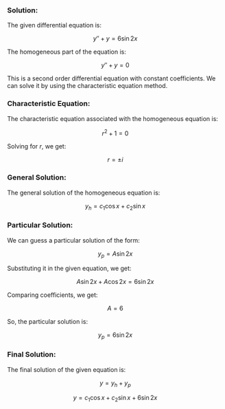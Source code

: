 

### **Solution:**

The given differential equation is:

$$y''+y=6\sin 2x$$

The homogeneous part of the equation is:

$$y''+y=0$$

This is a second order differential equation with constant coefficients. We can solve it by using the characteristic equation method.

### **Characteristic Equation:**

The characteristic equation associated with the homogeneous equation is:

$$r^2+1=0$$

Solving for $r$, we get:

$$r = \pm i$$

### **General Solution:**

The general solution of the homogeneous equation is:

$$y_h=c_1\cos x+c_2\sin x$$

### **Particular Solution:**

We can guess a particular solution of the form:

$$y_p=A\sin 2x$$

Substituting it in the given equation, we get:

$$A\sin 2x+A\cos 2x=6\sin 2x$$

Comparing coefficients, we get:

$$A=6$$

So, the particular solution is:

$$y_p=6\sin 2x$$

### **Final Solution:**

The final solution of the given equation is:

$$y=y_h+y_p$$

$$y=c_1\cos x+c_2\sin x+6\sin 2x$$